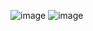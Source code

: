 ![image](https://user-images.githubusercontent.com/39509244/125018700-028f1580-e04c-11eb-86f7-d108f6be9c5d.png)
![image](https://user-images.githubusercontent.com/39509244/125018715-07ec6000-e04c-11eb-8eab-4fd408fb96f4.png)
